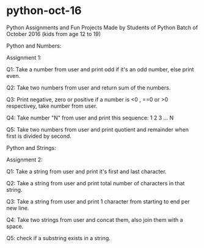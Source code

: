 # python-oct-16
Python Assignments and Fun Projects Made by Students of Python Batch of October 2016 (kids from age 12 to 19)


Python and Numbers:

Assignment 1:

Q1: Take a number from user and print odd if it's an odd number, else print even.

Q2: Take two numbers from user and return sum of the numbers.

Q3: Print negative, zero or positive if a number is <0  , ==0 or >0 respectivey, take number from user.

Q4: Take number "N" from user and print this sequence:
	1
	2
	3
	...
	N

Q5: Take two numbers from user and print quotient and remainder when first is divided by second.


Python and Strings:

Assignment 2:

Q1: Take a string from user and print it's first and last character.

Q2: Take a string from user and print total number of characters in that string.

Q3: Take a string from user and print 1 character from starting to end per new line.

Q4: Take two strings from user and concat them, also join them with a space.

Q5: check if a substring exists in a string.

